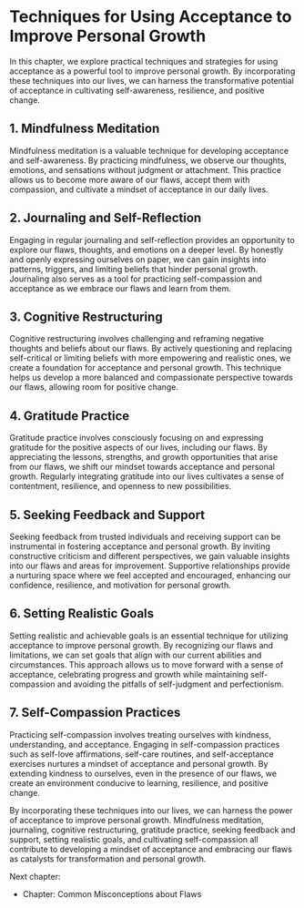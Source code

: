 Techniques for Using Acceptance to Improve Personal Growth
===================================================================

In this chapter, we explore practical techniques and strategies for using acceptance as a powerful tool to improve personal growth. By incorporating these techniques into our lives, we can harness the transformative potential of acceptance in cultivating self-awareness, resilience, and positive change.

**1. Mindfulness Meditation**
-----------------------------

Mindfulness meditation is a valuable technique for developing acceptance and self-awareness. By practicing mindfulness, we observe our thoughts, emotions, and sensations without judgment or attachment. This practice allows us to become more aware of our flaws, accept them with compassion, and cultivate a mindset of acceptance in our daily lives.

**2. Journaling and Self-Reflection**
-------------------------------------

Engaging in regular journaling and self-reflection provides an opportunity to explore our flaws, thoughts, and emotions on a deeper level. By honestly and openly expressing ourselves on paper, we can gain insights into patterns, triggers, and limiting beliefs that hinder personal growth. Journaling also serves as a tool for practicing self-compassion and acceptance as we embrace our flaws and learn from them.

**3. Cognitive Restructuring**
------------------------------

Cognitive restructuring involves challenging and reframing negative thoughts and beliefs about our flaws. By actively questioning and replacing self-critical or limiting beliefs with more empowering and realistic ones, we create a foundation for acceptance and personal growth. This technique helps us develop a more balanced and compassionate perspective towards our flaws, allowing room for positive change.

**4. Gratitude Practice**
-------------------------

Gratitude practice involves consciously focusing on and expressing gratitude for the positive aspects of our lives, including our flaws. By appreciating the lessons, strengths, and growth opportunities that arise from our flaws, we shift our mindset towards acceptance and personal growth. Regularly integrating gratitude into our lives cultivates a sense of contentment, resilience, and openness to new possibilities.

**5. Seeking Feedback and Support**
-----------------------------------

Seeking feedback from trusted individuals and receiving support can be instrumental in fostering acceptance and personal growth. By inviting constructive criticism and different perspectives, we gain valuable insights into our flaws and areas for improvement. Supportive relationships provide a nurturing space where we feel accepted and encouraged, enhancing our confidence, resilience, and motivation for personal growth.

**6. Setting Realistic Goals**
------------------------------

Setting realistic and achievable goals is an essential technique for utilizing acceptance to improve personal growth. By recognizing our flaws and limitations, we can set goals that align with our current abilities and circumstances. This approach allows us to move forward with a sense of acceptance, celebrating progress and growth while maintaining self-compassion and avoiding the pitfalls of self-judgment and perfectionism.

**7. Self-Compassion Practices**
--------------------------------

Practicing self-compassion involves treating ourselves with kindness, understanding, and acceptance. Engaging in self-compassion practices such as self-love affirmations, self-care routines, and self-acceptance exercises nurtures a mindset of acceptance and personal growth. By extending kindness to ourselves, even in the presence of our flaws, we create an environment conducive to learning, resilience, and positive change.

By incorporating these techniques into our lives, we can harness the power of acceptance to improve personal growth. Mindfulness meditation, journaling, cognitive restructuring, gratitude practice, seeking feedback and support, setting realistic goals, and cultivating self-compassion all contribute to developing a mindset of acceptance and embracing our flaws as catalysts for transformation and personal growth.

Next chapter:

* Chapter: Common Misconceptions about Flaws
